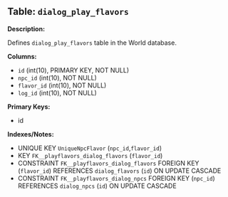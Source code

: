 ## Table: `dialog_play_flavors`

**Description:**

Defines `dialog_play_flavors` table in the World database.

**Columns:**
- `id` (int(10), PRIMARY KEY, NOT NULL)
- `npc_id` (int(10), NOT NULL)
- `flavor_id` (int(10), NOT NULL)
- `log_id` (int(10), NOT NULL)

**Primary Keys:**
- id

**Indexes/Notes:**
- UNIQUE KEY `UniqueNpcFlavor` (`npc_id`,`flavor_id`)
- KEY `FK__playflavors_dialog_flavors` (`flavor_id`)
- CONSTRAINT `FK__playflavors_dialog_flavors` FOREIGN KEY (`flavor_id`) REFERENCES `dialog_flavors` (`id`) ON UPDATE CASCADE
- CONSTRAINT `FK__playflavors_dialog_npcs` FOREIGN KEY (`npc_id`) REFERENCES `dialog_npcs` (`id`) ON UPDATE CASCADE